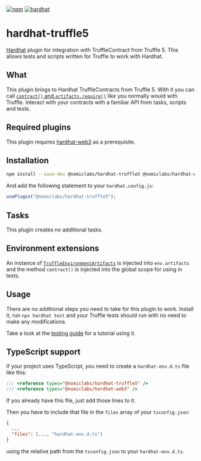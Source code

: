 [![npm](https://img.shields.io/npm/v/@nomiclabs/hardhat-truffle5.svg)](https://www.npmjs.com/package/@nomiclabs/hardhat-truffle5)
[![hardhat](https://usehardhat.com/hardhat-plugin-badge.svg?1)](https://usehardhat.com)

# hardhat-truffle5

[Hardhat](http://gethardhat.com) plugin for integration with TruffleContract from Truffle 5. This allows tests and scripts written for Truffle to work with Hardhat.

## What

This plugin brings to Hardhat TruffleContracts from Truffle 5. With it you can call [`contract()` and `artifacts.require()`](https://truffleframework.com/docs/truffle/testing/writing-tests-in-javascript) like you normally would with Truffle. Interact with your contracts with a familiar API from tasks, scripts and tests.

## Required plugins

This plugin requires [hardhat-web3](https://github.com/nomiclabs/hardhat/tree/master/packages/hardhat-web3) as a prerequisite.

## Installation

```bash
npm install --save-dev @nomiclabs/hardhat-truffle5 @nomiclabs/hardhat-web3 web3
```

And add the following statement to your `hardhat.config.js`:

```js
usePlugin("@nomiclabs/hardhat-truffle5");
```

## Tasks

This plugin creates no additional tasks.

## Environment extensions

An instance of [`TruffleEnvironmentArtifacts`](https://github.com/nomiclabs/hardhat/blob/master/packages/hardhat-truffle5/src/artifacts.ts) is injected into `env.artifacts` and the method `contract()` is injected into the global scope for using in tests.

## Usage

There are no additional steps you need to take for this plugin to work.
Install it, run `npx hardhat test` and your Truffle tests should run with no need to make any modifications.

Take a look at the [testing guide](https://usehardhat.com/guides/testing) for a tutorial using it.

## TypeScript support

If your project uses TypeScript, you need to create a `hardhat-env.d.ts` file like this:

``` typescript
/// <reference types="@nomiclabs/hardhat-truffle5" />
/// <reference types="@nomiclabs/hardhat-web3" />
```

If you already have this file, just add those lines to it.


Then you have to include that file in the `files` array of your `tsconfig.json`:

```json
{
  ...
  "files": [..., "hardhat-env.d.ts"]
}
```

using the relative path from the `tsconfig.json` to your `hardhat-env.d.ts`.
